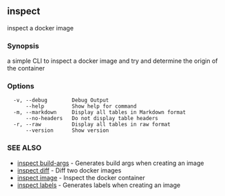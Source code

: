 ## inspect

inspect a docker image

### Synopsis

a simple CLI to inspect a docker image and try and determine the origin of the container

### Options

```
  -v, --debug        Debug Output
      --help         Show help for command
  -m, --markdown     Display all tables in Markdown format
      --no-headers   Do not display table headers
  -r, --raw          Display all tables in raw format
      --version      Show version
```

### SEE ALSO

* [inspect build-args](inspect_build-args.md)	 - Generates build args when creating an image
* [inspect diff](inspect_diff.md)	 - Diff two docker images
* [inspect image](inspect_image.md)	 - Inspect the docker container
* [inspect labels](inspect_labels.md)	 - Generates labels when creating an image

